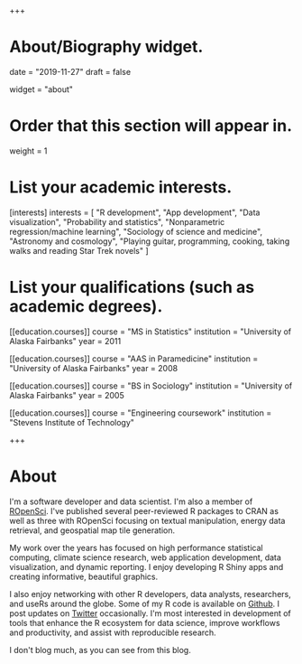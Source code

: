 +++
# About/Biography widget.

date = "2019-11-27"
draft = false

widget = "about"

# Order that this section will appear in.
weight = 1

# List your academic interests.
[interests]
  interests = [
    "R development",
    "App development",
    "Data visualization",
    "Probability and statistics",
    "Nonparametric regression/machine learning",
    "Sociology of science and medicine",
    "Astronomy and cosmology",
    "Playing guitar, programming, cooking, taking walks and reading Star Trek novels"
  ]

# List your qualifications (such as academic degrees).
[[education.courses]]
  course = "MS in Statistics"
  institution = "University of Alaska Fairbanks"
  year = 2011
  
[[education.courses]]
  course = "AAS in Paramedicine"
  institution = "University of Alaska Fairbanks"
  year = 2008

[[education.courses]]
  course = "BS in Sociology"
  institution = "University of Alaska Fairbanks"
  year = 2005
  
[[education.courses]]
  course = "Engineering coursework"
  institution = "Stevens Institute of Technology"

+++

# About

I'm a software developer and data scientist. I'm also a member of [ROpenSci](https://ropensci.org/). I've published several peer-reviewed R packages to CRAN as well as three with ROpenSci focusing on textual manipulation, energy data retrieval, and geospatial map tile generation.

My work over the years has focused on high performance statistical computing, climate science research, web application development, data visualization, and dynamic reporting. I enjoy developing R Shiny apps and creating informative, beautiful graphics.

I also enjoy networking with other R developers, data analysts, researchers, and useRs around the globe. Some of my R code is available on [Github](https://github.com/leonawicz). I post updates on [Twitter](https://twitter.com/leonawicz) occasionally. I'm most interested in development of tools that enhance the R ecosystem for data science, improve workflows and productivity, and assist with reproducible research.

I don't blog much, as you can see from this blog.
